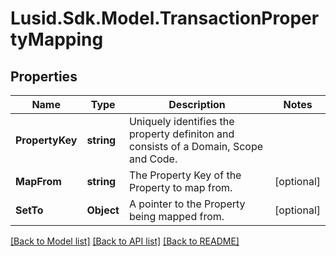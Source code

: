 # Lusid.Sdk.Model.TransactionPropertyMapping

## Properties

Name | Type | Description | Notes
------------ | ------------- | ------------- | -------------
**PropertyKey** | **string** | Uniquely identifies the property definiton and consists of a Domain, Scope and Code. | 
**MapFrom** | **string** | The Property Key of the Property to map from. | [optional] 
**SetTo** | **Object** | A pointer to the Property being mapped from. | [optional] 

[[Back to Model list]](../README.md#documentation-for-models) [[Back to API list]](../README.md#documentation-for-api-endpoints) [[Back to README]](../README.md)


